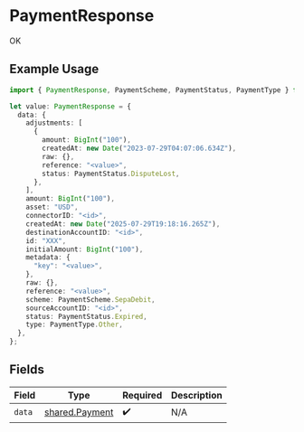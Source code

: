 # PaymentResponse

OK

## Example Usage

```typescript
import { PaymentResponse, PaymentScheme, PaymentStatus, PaymentType } from "@formance/formance-sdk/sdk/models/shared";

let value: PaymentResponse = {
  data: {
    adjustments: [
      {
        amount: BigInt("100"),
        createdAt: new Date("2023-07-29T04:07:06.634Z"),
        raw: {},
        reference: "<value>",
        status: PaymentStatus.DisputeLost,
      },
    ],
    amount: BigInt("100"),
    asset: "USD",
    connectorID: "<id>",
    createdAt: new Date("2025-07-29T19:18:16.265Z"),
    destinationAccountID: "<id>",
    id: "XXX",
    initialAmount: BigInt("100"),
    metadata: {
      "key": "<value>",
    },
    raw: {},
    reference: "<value>",
    scheme: PaymentScheme.SepaDebit,
    sourceAccountID: "<id>",
    status: PaymentStatus.Expired,
    type: PaymentType.Other,
  },
};
```

## Fields

| Field                                                   | Type                                                    | Required                                                | Description                                             |
| ------------------------------------------------------- | ------------------------------------------------------- | ------------------------------------------------------- | ------------------------------------------------------- |
| `data`                                                  | [shared.Payment](../../../sdk/models/shared/payment.md) | :heavy_check_mark:                                      | N/A                                                     |
